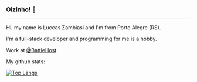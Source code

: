 ### Oizinho! 👋
---------------------------------------
Hi, my name is Luccas Zambiasi and I'm from Porto Alegre (RS).

I'm a full-stack developer and programming for me is a hobby.

Work at [@BattleHost](https://github.com/BattleHost)

My github stats: 

[![Top Langs](https://github-readme-stats.vercel.app/api/top-langs/?username=LuccasZambiasi&layout=compact&theme=synthwave)](https://github.com/anuraghazra/github-readme-stats)

<!--
**LuccasZambiasi/LuccasZambiasi** is a ✨ _special_ ✨ repository because its `README.md` (this file) appears on your GitHub profile.

Here are some ideas to get you started:

- 🔭 I’m currently working on ...
- 🌱 I’m currently learning ...
- 👯 I’m looking to collaborate on ...
- 🤔 I’m looking for help with ...
- 💬 Ask me about ...
- 📫 How to reach me: ...
- 😄 Pronouns: ...
- ⚡ Fun fact: ...
-->
